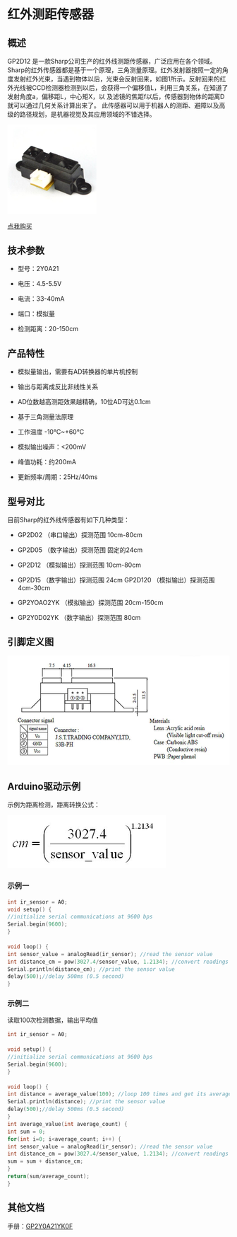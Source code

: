 # 红外测距传感器

## 概述

GP2D12 是一款Sharp公司生产的红外线测距传感器，广泛应用在各个领域。 Sharp的红外传感器都是基于一个原理，三角测量原理。红外发射器按照一定的角度发射红外光束，当遇到物体以后，光束会反射回来，如图1所示。反射回来的红外光线被CCD检测器检测到以后，会获得一个偏移值L，利用三角关系，在知道了发射角度a，偏移距L，中心矩X，以 及滤镜的焦距f以后，传感器到物体的距离D就可以通过几何关系计算出来了。 此传感器可以用于机器人的测距、避障以及高级的路径规划，是机器视觉及其应用领域的不错选择。

<img src="../img/OJCM14/01.jpg" width=40% />

[点我购买](https://item.taobao.com/item.htm?id=537529879461)



## 技术参数

+ 型号：2Y0A21

+ 电压：4.5-5.5V

+ 电流：33-40mA

+ 端口：模拟量

+ 检测距离：20-150cm

## 产品特性

- 模拟量输出，需要有AD转换器的单片机控制
    
- 输出与距离成反比非线性关系
    
- AD位数越高测距效果越精确，10位AD可达0.1cm
    
- 基于三角测量法原理
    
- 工作温度 -10℃~+60℃
    
- 模拟输出噪声：<200mV
  
- 峰值功耗：约200mA
    
- 更新频率/周期：25Hz/40ms

## 型号对比

目前Sharp的红外线传感器有如下几种类型：

+ GP2D02 （串口输出）探测范围 10cm-80cm

+ GP2D05 （数字输出）探测范围 固定的24cm

+ GP2D12 （模拟输出）探测范围 10cm-80cm

+ GP2D15 （数字输出）探测范围 24cm GP2D120 （模拟输出）探测范围 4cm-30cm

+ GP2YOAO2YK （模拟输出）探测范围 20cm-150cm 

+ GP2Y0D02YK （数字输出）探测范围 80cm

 

## 引脚定义图

<img src="../img/OJCM14/02.jpg" />

## Arduino驱动示例 

示例为距离检测，距离转换公式：

<img src="../img/OJCM14/03.png" />

### 示例一
```C++
int ir_sensor = A0;
void setup() {
//initialize serial communications at 9600 bps
Serial.begin(9600);
}
 
void loop() {
int sensor_value = analogRead(ir_sensor); //read the sensor value
int distance_cm = pow(3027.4/sensor_value, 1.2134); //convert readings to distance(cm)
Serial.println(distance_cm); //print the sensor value
delay(500);//delay 500ms (0.5 second)
}
```


### 示例二
读取100次检测数据，输出平均值
```C++
int ir_sensor = A0;
 
void setup() {
//initialize serial communications at 9600 bps
Serial.begin(9600);
}
 
void loop() {
int distance = average_value(100); //loop 100 times and get its average
Serial.println(distance); //print the sensor value
delay(500);//delay 500ms (0.5 second)
}
int average_value(int average_count) {
int sum = 0;
for(int i=0; i<average_count; i++) {
int sensor_value = analogRead(ir_sensor); //read the sensor value
int distance_cm = pow(3027.4/sensor_value, 1.2134); //convert readings to distance(cm)
sum = sum + distance_cm;
}
return(sum/average_count);
}
```

## 其他文档

手册：[GP2Y0A21YK0F](http://openjumper.cn/wp-content/uploads/2014/04/gp2y0a21yk0f.pdf)

